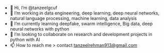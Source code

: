 - 👋 Hi, I’m @tanzeelgcuf
- 👀 I’m working in data engineering, deep learning, deep neural networks, natural language processing, machine learning, data analysis  
- 🌱 I’m currently learning deepfake, swarm intelligence, Big data, deep neural networks with python  
- 💞️ I’m looking to collaborate on research and development projects in python with AI 
- 📫 How to reach me > contact tanzeelrehman913@gmail.com

<!---
tanzeelgcuf/tanzeelgcuf is a ✨ special ✨ repository because its `README.md` (this file) appears on your GitHub profile.
You can click the Preview link to take a look at your changes.
--->
